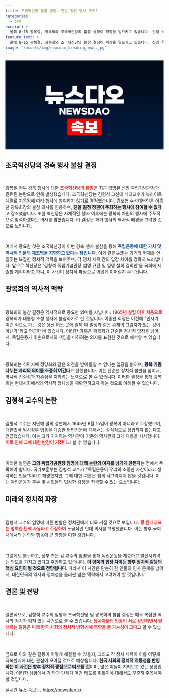 ```yaml
---
title: 조국혁신당 불참 결정..친일 정권 행사 무엇?
categories:
  - 정치
excerpt: >
  올해 8·15 광복절, 광복회와 조국혁신당의 불참 결정이 파장을 일으키고 있습니다. 신임 독립기념관장 김형석 교수 임명에 대한 강력한 반발! 친일 밀정 정권을 비판하며, 광복의 의미를 되새기는 그들의 노력이 주목받고 있습니다.
feature_text: >
  올해 8·15 광복절, 광복회와 조국혁신당의 불참 결정이 파장을 일으키고 있습니다. 신임 독립기념관장 김형석 교수 임명에 대한 강력한 반발! 친일 밀정 정권을 비판하며, 광복의 의미를 되새기는 그들의 노력이 주목받고 있습니다.
image: '/assets/img/newsdao_breakingnews.jpg'
---
```


<p><img src="/assets/img/newsdao_breakingnews.jpg" alt="koreaapp 속보" /></p>

<h2 data-ke-size="size26">조국혁신당의 경축 행사 불참 결정</h2>

<p data-ke-size="size16">&nbsp;</p>

<p>광복절 정부 경축 행사에 대한 <b><span style="color: #ee2323;">조국혁신당의 불참</span></b>은 최근 임명된 신임 독립기념관장과 관련된 논란으로 인해 발생했습니다. 조국혁신당는 김형석 고신대 석좌교수가 뉴라이트 계열로 지목됨에 따라 행사에 참여하지 않기로 결정했습니다. 김보협 수석대변인은 이종찬 광복회장의 불참 의사를 인용하며, <b><span style="background-color: #21538527;">친일 밀정 정권이 주최하는 행사에 참여할 수 없다</span></b>고 강조했습니다. 또한 혁신당은 자체적인 행사 이후에는 광복회 차원의 행사에 주도적으로 참석하겠다는 의사를 밝혔습니다. 이 결정은 과거 행사의 역사적 배경을 고려한 것으로 보입니다. </p>

<p data-ke-size="size16">&nbsp;</p>

<p>여기서 중요한 것은 조국혁신당이 이번 경축 행사 불참을 통해 <b><span style="color: #1a5490;">독립운동에 대한 가치 및 역사적 인물의 재조명을 지향하고 있다는 점입니다</span></b>. 이와 같은决定는 과거와 현재를 연결짓는 복잡한 정치적 맥락을 보여주며, 각 정치 세력 간의 입장 차이를 명확히 드러냅니다. 앞으로 혁신당은 '김형석 독립기념관장 임명 규탄 및 임명 철회 결의안'을 국회에 제출할 계획이라고 하니, 이 사건이 정치적 파장으로 어떻게 이어질지 주목됩니다.</p>

<h2 data-ke-size="size26">광복회의 역사적 맥락</h2>

<p data-ke-size="size16">&nbsp;</p>

<p>광복회의 불참 결정은 역사적으로 중요한 의미를 지닙니다. <b><span style="color: #ee2323;">1965년 설립 이후 처음으로</span></b> 광복회가 대통령 초청 행사에 불참하기로 한 것입니다. 이종찬 회장은 이전에 "인사가 이런 식으로 가는 것은 용산 어느 곳에 일제 때 밀정과 같은 존재의 그림자가 있는 것이 아닌가"라고 언급한 바 있습니다. 이러한 의혹은 광복회가 단순한 정치적 입장을 넘어서, 독립운동가 후손으로서의 책임을 다하려는 의지를 표현한 것으로 해석할 수 있습니다. </p>

<p data-ke-size="size16">&nbsp;</p>

<p>광복회는 식민지배 정당화와 같은 의견을 받아들일 수 없다는 입장을 밝히며, <b><span style="background-color: #21538527;">광복 기쁨 나누는 자리의 의미를 소중히 여긴다</span></b>고 전했습니다. 이는 단순한 정치적 불만을 넘어서, 역사적 진실성과 자존심을 지키려는 노력으로 볼 수 있습니다. 이러한 결정을 통해 광복회는 현대사회에서의 역사적 정체성을 재확인하고자 하는 것으로 이해될 수 있습니다. </p>

<h2 data-ke-size="size26">김형석 교수의 논란</h2>

<p data-ke-size="size16">&nbsp;</p>

<p>김형석 교수는 지난해 말의 강연에서 1945년 8월 15일이 광복이 아니라고 주장했으며, 대한민국 임시정부 법통을 계승한 헌법전문에 대해서는 상식적으로 성립되지 않는다고 언급했습니다. 이는 그가 지지하는 역사관이 기존의 역사관과 크게 다름을 시사합니다. <b><span style="color: #ee2323;">이로 인해 그에 대한 반감이 커졌다</span></b>고 볼 수 있습니다. </p>

<p data-ke-size="size16">&nbsp;</p>

<p>이러한 발언은 <b><span style="background-color: #21538527;">그의 독립기념관장 임명에 대해 논란의 여지를 남기게 만든다</span></b>는 점에서 주목해야 합니다. 국가보훈부는 김형석 교수가 "독립운동이 우리의 소중한 자산이라고 생각하는 인물"이라고 해명했지만, 그에 대한 여론은 쉽게 사그라지지 않을 것입니다. 이는 독립운동가 후손 및 시민들의 민감한 감정을 자극할 수 있는 요소입니다.</p>

<h2 data-ke-size="size26">미래의 정치적 파장</h2>

<p data-ke-size="size16">&nbsp;</p>

<p>김형석 교수의 임명에 따른 반발은 정치권에서 더욱 커질 것으로 보입니다. <b><span style="color: #ee2323;">황 원내대표는 명백한 탄핵 사유라고 주장하며</span></b> 노골적인 반대 의사를 표명했습니다. 이는 향후 국회 내에서의 논의와 행동에 큰 영향을 미칠 것입니다. </p>

<p data-ke-size="size16">&nbsp;</p>

<p>그럼에도 불구하고, 정부 측은 김 교수의 임명을 통해 독립운동을 계승하고 발전시키려는 의도를 가지고 있다고 주장하고 있습니다. <b><span style="background-color: #21538527;">이 양쪽의 입장 차이는 향후 정치적 갈등의 핵심 요인이 될 것으로 전망됩니다</span></b>. 따라서 이 사안은 단순히 한 인물의 인사 문제를 넘어서, 대한민국의 역사와 정체성을 둘러싼 넓은 맥락에서 고려해야 할 것입니다.</p>

<h2 data-ke-size="size26">결론 및 전망</h2>

<p data-ke-size="size16">&nbsp;</p>

<p>결론적으로, 김형석 교수의 임명과 조국혁신당 및 광복회의 불참 결정은 매우 복잡한 역사와 정치가 얽혀 있는 사건으로 볼 수 있습니다. <b><span style="color: #ee2323;">당사자들의 입장이 서로 상반되면서 발생하는 갈등은 미래 한국 사회의 정치적 방향성에 영향을 줄 가능성이 크다</span></b>고 할 수 있습니다. </p>

<p data-ke-size="size16">&nbsp;</p>

<p>앞으로 이와 같은 갈등이 어떻게 해결될 수 있을지, 그리고 각 정치 세력이 이를 어떻게 극복할지에 대한 관심이 모아질 것으로 예상됩니다. <b><span style="background-color: #21538527;">한국 사회의 정치적 역동성을 반영하는 이 사건은 향후 정치적 쟁점으로 떠오를 것</span></b>이며, 많은 이들이 지켜보고 있는 상황입니다. 이러한 상황에서 각 당과 단체가 어떤 태도를 취할지에 대해서도 꾸준히 주목해야 할 것입니다.</p>
실시간 뉴스 속보는, <a href="https://newsdao.kr" rel="dofollow">https://newsdao.kr</a>


